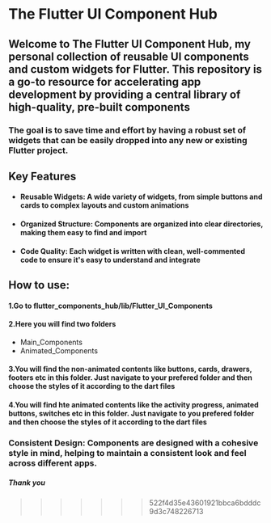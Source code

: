 
# The Flutter UI Component Hub

## Welcome to The Flutter UI Component Hub, my personal collection of reusable UI components and custom widgets for Flutter. This repository is a go-to resource for accelerating app development by providing a central library of high-quality, pre-built components

### The goal is to save time and effort by having a robust set of widgets that can be easily dropped into any new or existing Flutter project.

## Key Features

- #### Reusable Widgets: A wide variety of widgets, from simple buttons and cards to complex layouts and custom animations

- #### Organized Structure: Components are organized into clear directories, making them easy to find and import

- #### Code Quality: Each widget is written with clean, well-commented code to ensure it's easy to understand and integrate<br>

## How to use:<br>
#### 1.Go to flutter_components_hub/lib/Flutter_UI_Components <br>
#### 2.Here you will find two folders<br>
-   Main_Components<br>
-   Animated_Components<br>
#### 3.You will find the non-animated contents like buttons, cards, drawers, footers etc in this folder. Just navigate to your prefered folder and then choose the styles of it according to the dart files<br>
#### 4.You will find hte animated contents like the activity progress, animated buttons, switches etc in this folder. Just navigate to you prefered folder and then choose the styles of it according to the dart files<br>

### Consistent Design: Components are designed with a cohesive style in mind, helping to maintain a consistent look and feel across different apps.<br>

##### Thank you

>>>>>>> 522f4d35e43601921bbca6bdddc9d3c748226713
